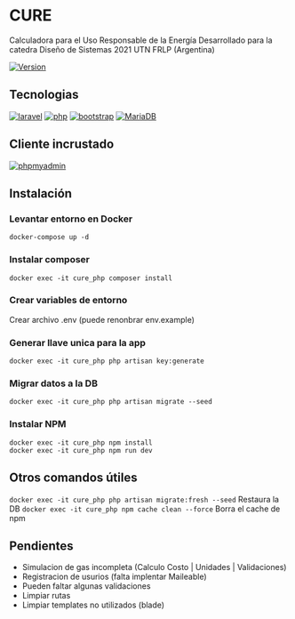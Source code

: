 # CURE
Calculadora para el Uso Responsable de la Energía
Desarrollado para la catedra Diseño de Sistemas 2021 UTN FRLP (Argentina)

[![Version](https://img.shields.io/static/v1?label=version&message=1.0.0&color=success)](https://github.com/germannatale/cure)

## Tecnologias
[![laravel](https://img.shields.io/badge/laravel-^8.0-informational)](https://www.laravel.com/)
[![php](https://img.shields.io/badge/php-^7.4-informational)](https://www.php.net/)
[![bootstrap](https://img.shields.io/badge/bootstrap-^4.0-informational)](https://getbootstrap.com/)
[![MariaDB](https://img.shields.io/badge/mariadb-^10.4-informational)](https://mariadb.org/)


## Cliente incrustado
[![phpmyadmin](https://img.shields.io/badge/phpmyadmin-^5.1-informational)](https://www.phpmyadmin.net/)

## Instalación

### Levantar entorno en Docker
```
docker-compose up -d
````

### Instalar composer
```
docker exec -it cure_php composer install
```

### Crear variables de entorno
Crear archivo .env (puede renonbrar env.example)

### Generar llave unica para la app
```
docker exec -it cure_php php artisan key:generate
```

### Migrar datos a la DB
```
docker exec -it cure_php php artisan migrate --seed
```

### Instalar NPM
```
docker exec -it cure_php npm install
docker exec -it cure_php npm run dev
```

## Otros comandos útiles
`docker exec -it cure_php php artisan migrate:fresh --seed` Restaura la DB
`docker exec -it cure_php npm cache clean --force` Borra el cache de npm

## Pendientes
* Simulacion de gas incompleta (Calculo Costo | Unidades | Validaciones)
* Registracion de usurios (falta implentar Maileable)
* Pueden faltar algunas validaciones
* Limpiar rutas
* Limpiar templates no utilizados (blade)
